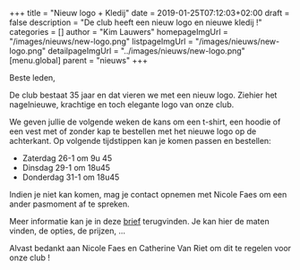 +++
title = "Nieuw logo + Kledij"
date = 2019-01-25T07:12:03+02:00
draft = false
description = "De club heeft een nieuw logo en nieuwe kledij !"
categories = []
author = "Kim Lauwers"
homepageImgUrl = "/images/nieuws/new-logo.png"
listpageImgUrl = "/images/nieuws/new-logo.png"
detailpageImgUrl = "../images/nieuws/new-logo.png"
[menu.global]
    parent = "nieuws"
+++

Beste leden,

De club bestaat 35 jaar en dat vieren we met een nieuw logo. Ziehier het nagelnieuwe, krachtige en
toch elegante logo van onze club.

We geven jullie de volgende weken de kans om een t-shirt, een hoodie of een vest met of zonder kap te
bestellen met het nieuwe logo op de achterkant.
Op volgende tijdstippen kan je komen passen en bestellen:

* Zaterdag 26-1 om 9u 45
* Dinsdag 29-1 om 18u45
* Donderdag 31-1 om 18u45

Indien je niet kan komen, mag je contact opnemen met Nicole Faes om een ander pasmoment af te spreken.

Meer informatie kan je in deze [brief](https://www.jujitsukeerbergen.be/files/prijslijst_kledij.pdf) terugvinden. Je kan hier de maten vinden, de opties, de prijzen, ...

Alvast bedankt aan Nicole Faes en Catherine Van Riet om dit te regelen voor onze club !